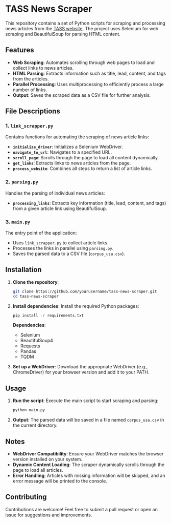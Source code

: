 # TASS News Scraper

This repository contains a set of Python scripts for scraping and processing news articles from the [TASS website](https://tass.ru/tag/ssha). The project uses Selenium for web scraping and BeautifulSoup for parsing HTML content.

## Features

- **Web Scraping**: Automates scrolling through web pages to load and collect links to news articles.
- **HTML Parsing**: Extracts information such as title, lead, content, and tags from the articles.
- **Parallel Processing**: Uses multiprocessing to efficiently process a large number of links.
- **Output**: Saves the scraped data as a CSV file for further analysis.

## File Descriptions

### 1. `link_scrapper.py`
Contains functions for automating the scraping of news article links:
- **`initialize_driver`**: Initializes a Selenium WebDriver.
- **`navigate_to_url`**: Navigates to a specified URL.
- **`scroll_page`**: Scrolls through the page to load all content dynamically.
- **`get_links`**: Extracts links to news articles from the page.
- **`process_website`**: Combines all steps to return a list of article links.

### 2. `parsing.py`
Handles the parsing of individual news articles:
- **`processing_links`**: Extracts key information (title, lead, content, and tags) from a given article link using BeautifulSoup.

### 3. `main.py`
The entry point of the application:
- Uses `link_scrapper.py` to collect article links.
- Processes the links in parallel using `parsing.py`.
- Saves the parsed data to a CSV file (`corpus_usa.csv`).

## Installation

1. **Clone the repository**:
   ```bash
   git clone https://github.com/yourusername/tass-news-scraper.git
   cd tass-news-scraper
   ```

2. **Install dependencies**:
   Install the required Python packages:
   ```bash
   pip install -r requirements.txt
   ```

   **Dependencies**:
   - Selenium
   - BeautifulSoup4
   - Requests
   - Pandas
   - TQDM

3. **Set up a WebDriver**:
   Download the appropriate WebDriver (e.g., ChromeDriver) for your browser version and add it to your PATH.

## Usage

1. **Run the script**:
   Execute the main script to start scraping and parsing:
   ```bash
   python main.py
   ```

2. **Output**:
   The parsed data will be saved in a file named `corpus_usa.csv` in the current directory.

## Notes

- **WebDriver Compatibility**: Ensure your WebDriver matches the browser version installed on your system.
- **Dynamic Content Loading**: The scraper dynamically scrolls through the page to load all articles.
- **Error Handling**: Articles with missing information will be skipped, and an error message will be printed to the console.

## Contributing

Contributions are welcome! Feel free to submit a pull request or open an issue for suggestions and improvements.
